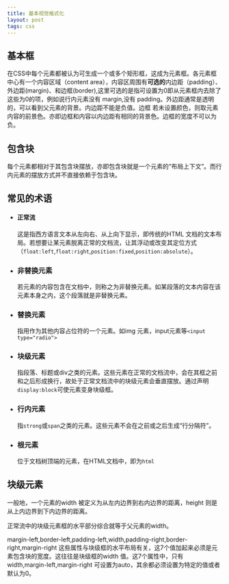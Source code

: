 ```yaml
---
title: 基本视觉格式化
layout: post
tags: css
---
```


## 基本框

在CSS中每个元素都被认为可生成一个或多个矩形框，这成为元素框。各元素框中心有一个内容区域（content area），内容区周围有**可选的**内边距（padding）、外边距(margin)、和边框(border),这里可选的是指可设置为0即从元素框内去除了这些为0的项，例如说行内元素没有 margin,没有 padding。外边距通常是透明的，可以看到父元素的背景。内边距不能是负值。边框 若未设置颜色，则取元素内容的前景色。亦即边框和内容以内边距有相同的背景色。边框的宽度不可以为负。

## 包含块
每个元素都相对于其包含块摆放，亦即包含块就是一个元素的“布局上下文”。而行内元素的摆放方式并不直接依赖于包含块。

## 常见的术语

- #### 正常流
  这是指西方语言文本从左向右、从上向下显示，即传统的HTML 文档的文本布局。若想要让某元素脱离正常的文档流，让其浮动或改变其定位方式（`float:left`,`float:right`,`position:fixed`,`position:absolute`）。

- ### 非替换元素
  若元素的内容包含在文档中，则称之为非替换元素。如某段落的文本内容在该元素本身之内，这个段落就是非替换元素。

- ### 替换元素
  指用作为其他内容占位符的一个元素。如img 元素，input元素等`<input type="radio">`

- ### 块级元素
  指段落、标题或div之类的元素。这些元素在正常的文档流中，会在其框之前和之后形成换行，故处于正常文档流中的块级元素会垂直摆放。通过声明`display:block`可使元素变身块级框。

- ### 行内元素
  指`strong`或`span`之类的元素。这些元素不会在之前或之后生成“行分隔符”。

- ### 根元素
  位于文档树顶端的元素，在HTML文档中，即为`html`

## 块级元素

一般地，一个元素的width 被定义为从左内边界到右内边界的距离，height 则是从上内边界到下内边界的距离。

正常流中的块级元素框的水平部分综合就等于父元素的width。

margin-left,border-left,padding-left,width,padding-right,border-right,margin-right 这些属性与块级框的水平布局有关，这7个值加起来必须是元素包含块的宽度。这往往是块级框的width 值。这7个属性中，只有width,margin-left,margin-right 可设置为auto，其余都必须设置为特定的值或者默认为0。